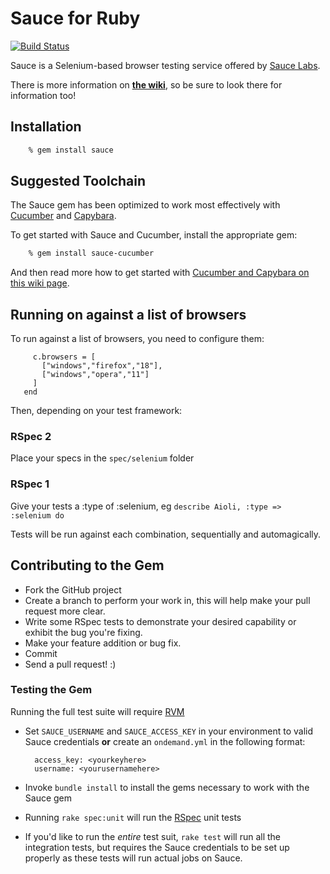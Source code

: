 # Sauce for Ruby

[![Build Status](https://travis-ci.org/sauce-labs/sauce_ruby.png)](https://travis-ci.org/sauce-labs/sauce_ruby)

Sauce is a Selenium-based browser testing service offered by [Sauce
Labs](https://www.saucelabs.com).


There is more information on **[the
wiki](https://github.com/saucelabs/sauce_ruby/wiki)**, so be sure to look there
for information too!


## Installation

```bash
    % gem install sauce
```


## Suggested Toolchain


The Sauce gem has been optimized to work most effectively with
[Cucumber](https://www.cukes.info) and
[Capybara](http://jnicklas.github.com/capybara/).

To get started with Sauce and Cucumber, install the appropriate gem:

```bash
    % gem install sauce-cucumber
```

And then read more how to get started with [Cucumber and Capybara on this
wiki
page](https://github.com/saucelabs/sauce\_ruby/wiki/Cucumber-and-Capybara).

## Running on against a list of browsers
To run against a list of browsers, you need to configure them:

```Sauce.config do |c|
     c.browsers = [
       ["windows","firefox","18"],
       ["windows","opera","11"]
     ]
   end
```

Then, depending on your test framework:

### RSpec 2
Place your specs in the ```spec/selenium``` folder

### RSpec 1
Give your tests a :type of :selenium, eg ```describe Aioli, :type => :selenium do```

Tests will be run against each combination, sequentially and automagically.

## Contributing to the Gem

* Fork the GitHub project
* Create a branch to perform your work in, this will help make your pull
  request more clear.
* Write some RSpec tests to demonstrate your desired capability or exhibit the
  bug you're fixing.
* Make your feature addition or bug fix.
* Commit
* Send a pull request! :)


### Testing the Gem

Running the full test suite will require [RVM](http://rvm.beginrescueend.com)

* Set `SAUCE_USERNAME` and `SAUCE_ACCESS_KEY` in your environment to valid Sauce credentials **or** create an `ondemand.yml` in the following format:

        access_key: <yourkeyhere>
        username: <yourusernamehere>

* Invoke `bundle install` to install the gems necessary to work with the Sauce
  gem
* Running `rake spec:unit` will run the [RSpec](https://github.com/rspec/rspec) unit tests
* If you'd like to run the *entire* test suit, `rake test` will run all the
  integration tests, but requires the Sauce credentials to be set up properly
  as these tests will run actual jobs on Sauce.
